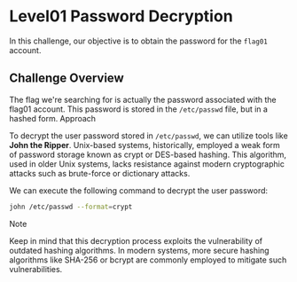 # Level01 Password Decryption

In this challenge, our objective is to obtain the password for the `flag01` account.
## Challenge Overview

The flag we're searching for is actually the password associated with the flag01 account. This password is stored in the `/etc/passwd` file, but in a hashed form.
Approach

To decrypt the user password stored in `/etc/passwd`, we can utilize tools like **John the Ripper**. Unix-based systems, historically, employed a weak form of password storage known as crypt or DES-based hashing. This algorithm, used in older Unix systems, lacks resistance against modern cryptographic attacks such as brute-force or dictionary attacks.

We can execute the following command to decrypt the user password:

```bash
john /etc/passwd --format=crypt
```
> [!NOTE]
> Keep in mind that this decryption process exploits the vulnerability of outdated hashing algorithms. In modern systems, more secure hashing algorithms like SHA-256 or bcrypt are commonly employed to mitigate such vulnerabilities.